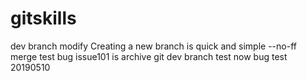 # gitskills
dev branch modify
Creating a new branch is quick and simple
--no-ff merge test
bug issue101 is archive
git dev branch test
now bug test 20190510
